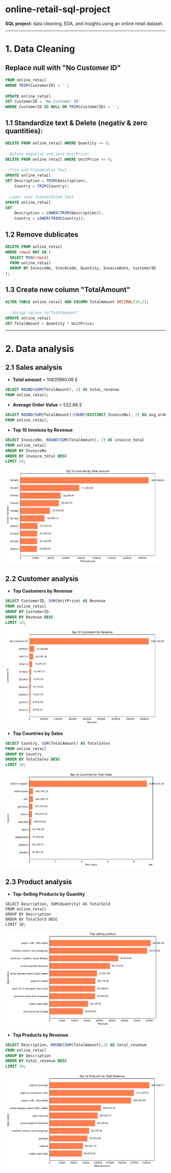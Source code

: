 # online-retail-sql-project
**SQL project**: data cleaning, EDA, and insights using an online retail dataset.

---
# 1. Data Cleaning
## Replace null with "No Customer ID"

```SQL
FROM online_retail
WHERE TRIM(CustomerID) = '';

UPDATE online_retail
SET CustomerID = 'No Customer ID'
WHERE CustomerID IS NULL OR TRIM(CustomerID) = '';
```
## 1.1 Standardize text & Delete (negativ & zero quantities):
```SQL
DELETE FROM online_retail WHERE Quantity <= 0;

--Delete negative and zero UnitPrice:
DELETE FROM online_retail WHERE UnitPrice <= 0;

--Trim and Standardize Text
UPDATE online_retail
SET Description = TRIM(Description),
    Country = TRIM(Country);

--Lower case Standardized Text
UPDATE online_retail
SET
    Description = LOWER(TRIM(Description)),
    Country = LOWER(TRIM(Country));
```

## 1.2 Remove dublicates
```SQL
DELETE FROM online_retail
WHERE rowid NOT IN (
  SELECT MIN(rowid)
  FROM online_retail
  GROUP BY InvoiceNo, StockCode, Quantity, InvoiceDate, CustomerID
);
```
## 1.3 Create new column "TotalAmount"

```SQL
ALTER TABLE online_retail ADD COLUMN TotalAmount DECIMAL(10,2);

-- Assign values to"TotalAmount"
UPDATE online_retail
SET TotalAmount = Quantity * UnitPrice;
```
---
# 2. Data analysis

## 2.1 Sales analysis
- **Total amount** = 10631960.06 £
```SQL
SELECT ROUND(SUM(TotalAmount), 2) AS total_revenue
FROM online_retail;
```
- **Average Order Value** = 532.66 £
```SQL
SELECT ROUND(SUM(TotalAmount)/COUNT(DISTINCT InvoiceNo), 2) AS avg_order_value
FROM online_retail;
```
- **Top 10 Invoices by Revenue**

```SQL
SELECT InvoiceNo, ROUND(SUM(TotalAmount), 2) AS invoice_total
FROM online_retail
GROUP BY InvoiceNo
ORDER BY invoice_total DESC
LIMIT 10;
```

![Top 10 Invoices by total amount](/Figures/Top_10_Invoices_by_Total_Amount.png)

## 2.2 Customer analysis
- **Top Customers by Revenue**
```sql
SELECT CustomerID, SUM(UnitPrice) AS Revenue
FROM online_retail
GROUP BY CustomerID
ORDER BY Revenue DESC
LIMIT 10;
```
![Top 10 customers by Revenue](/Figures/Top_10_Customers_by_Revenue.png)

- **Top Countries by Sales**
```SQL
SELECT Country, SUM(TotalAmount) AS TotalSales
FROM online_retail
GROUP BY Country
ORDER BY TotalSales DESC
LIMIT 10;
```
![Top Countries by Sales](/Figures/Top_10_Countries_by_Total_Sales.png)

## 2.3 Product analysis
- **Top-Selling Products by Quantity**
```
SELECT Description, SUM(Quantity) AS TotalSold
FROM online_retail
GROUP BY Description
ORDER BY TotalSold DESC
LIMIT 10;
```
![Top-Selling Products by Quantity](/Figures/Top_selling_product.png)

- **Top Products by Revenue**
```SQl
SELECT Description, ROUND(SUM(TotalAmount),2) AS total_revenue
FROM online_retail
GROUP BY Description
ORDER BY total_revenue DESC
LIMIT 10;
```
![Top Products by Revenue](/Figures/Top_10_Products_by_Total_Revenue.png)





